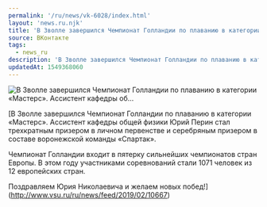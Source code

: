 ```yaml
---
permalink: '/ru/news/vk-6028/index.html'
layout: 'news.ru.njk'
title: 'В Зволле завершился Чемпионат Голландии по плаванию в категории «Мастерс». Ассистент кафедры об…'
source: ВКонтакте
tags:
  - news_ru
description: 'В Зволле завершился Чемпионат Голландии по плаванию в категории «Мастерс». Ассистент кафедры об…'
updatedAt: 1549368060
---
```

![В Зволле завершился Чемпионат Голландии по плаванию в категории «Мастерс». Ассистент кафедры об…](https://sun9-9.userapi.com/c846017/v846017209/193e35/4jSXT5OCtYo.jpg)

[В Зволле завершился Чемпионат Голландии по плаванию в категории «Мастерс». Ассистент кафедры общей физики Юрий Перин стал трехкратным призером в личном первенстве и серебряным призером в составе воронежской команды «Спартак».

Чемпионат Голландии входит в пятерку сильнейших чемпионатов стран Европы. В этом году участниками соревнований стали 1071 человек из 12 европейских стран.

Поздравляем Юрия Николаевича и желаем новых побед!](http://www.vsu.ru/ru/news/feed/2019/02/10667)
